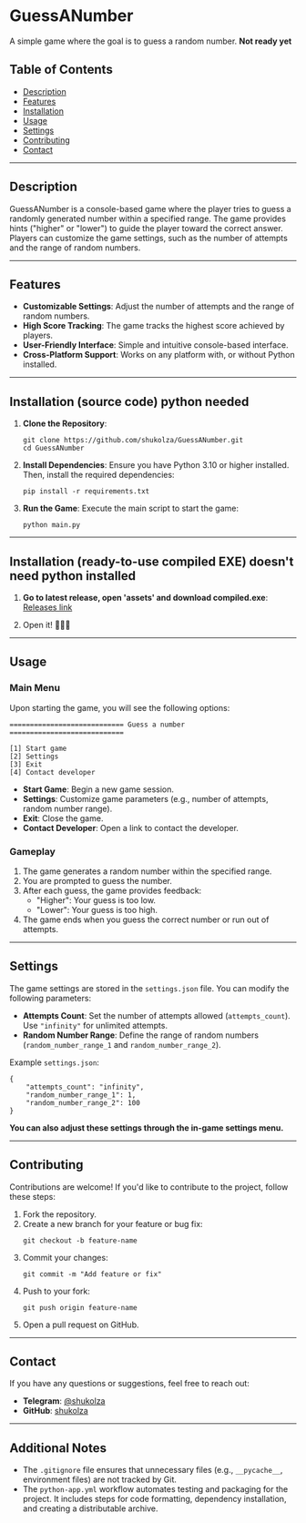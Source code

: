# GuessANumber

A simple game where the goal is to guess a random number.
**Not ready yet**

## Table of Contents

- [Description](#description)
- [Features](#features)
- [Installation](#installation)
- [Usage](#usage)
- [Settings](#settings)
- [Contributing](#contributing)
- [Contact](#contact)

---

## Description

GuessANumber is a console-based game where the player tries to guess a randomly generated number within a specified range. The game provides hints ("higher" or "lower") to guide the player toward the correct answer. Players can customize the game settings, such as the number of attempts and the range of random numbers.

---

## Features

- **Customizable Settings**: Adjust the number of attempts and the range of random numbers.
- **High Score Tracking**: The game tracks the highest score achieved by players.
- **User-Friendly Interface**: Simple and intuitive console-based interface.
- **Cross-Platform Support**: Works on any platform with, or without Python installed.

---

## Installation (source code) python needed

1. **Clone the Repository**:
   ```
   git clone https://github.com/shukolza/GuessANumber.git
   cd GuessANumber
   ```

2. **Install Dependencies**:
   Ensure you have Python 3.10 or higher installed. Then, install the required dependencies:
   ```
   pip install -r requirements.txt
   ```

3. **Run the Game**:
   Execute the main script to start the game:
   ```
   python main.py
   ```

---

## Installation (ready-to-use compiled EXE) doesn't need python installed

1. **Go to latest release, open 'assets' and download compiled.exe**:<br>
   [Releases link](https://github.com/Shukolza/GuessANumber/releases)

3. Open it! 🎉🎉🎉

---
## Usage

### Main Menu

Upon starting the game, you will see the following options:

```
============================ Guess a number ============================

[1] Start game
[2] Settings
[3] Exit
[4] Contact developer
```

- **Start Game**: Begin a new game session.
- **Settings**: Customize game parameters (e.g., number of attempts, random number range).
- **Exit**: Close the game.
- **Contact Developer**: Open a link to contact the developer.

### Gameplay

1. The game generates a random number within the specified range.
2. You are prompted to guess the number.
3. After each guess, the game provides feedback:
   - "Higher": Your guess is too low.
   - "Lower": Your guess is too high.
4. The game ends when you guess the correct number or run out of attempts.

---

## Settings

The game settings are stored in the `settings.json` file. You can modify the following parameters:

- **Attempts Count**: Set the number of attempts allowed (`attempts_count`). Use `"infinity"` for unlimited attempts.
- **Random Number Range**: Define the range of random numbers (`random_number_range_1` and `random_number_range_2`).

Example `settings.json`:
```
{
    "attempts_count": "infinity",
    "random_number_range_1": 1,
    "random_number_range_2": 100
}
```

**You can also adjust these settings through the in-game settings menu.**

---

## Contributing

Contributions are welcome! If you'd like to contribute to the project, follow these steps:

1. Fork the repository.
2. Create a new branch for your feature or bug fix:
   ```
   git checkout -b feature-name
   ```
3. Commit your changes:
   ```
   git commit -m "Add feature or fix"
   ```
4. Push to your fork:
   ```
   git push origin feature-name
   ```
5. Open a pull request on GitHub.

---

## Contact

If you have any questions or suggestions, feel free to reach out:

- **Telegram**: [@shukolza](https://t.me/shukolza)
- **GitHub**: [shukolza](https://github.com/shukolza)

---

## Additional Notes

- The `.gitignore` file ensures that unnecessary files (e.g., `__pycache__`, environment files) are not tracked by Git.
- The `python-app.yml` workflow automates testing and packaging for the project. It includes steps for code formatting, dependency installation, and creating a distributable archive.
